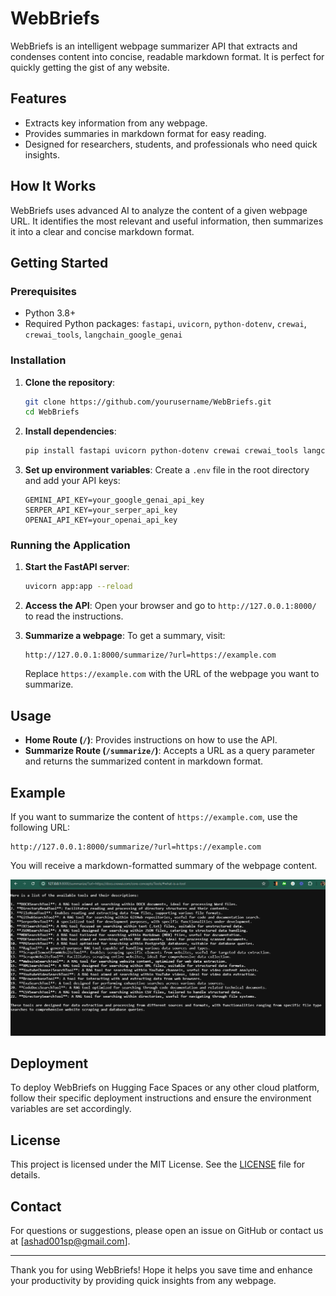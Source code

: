 # WebBriefs

WebBriefs is an intelligent webpage summarizer API that extracts and condenses content into concise, readable markdown format. It is perfect for quickly getting the gist of any website.

## Features

- Extracts key information from any webpage.
- Provides summaries in markdown format for easy reading.
- Designed for researchers, students, and professionals who need quick insights.

## How It Works

WebBriefs uses advanced AI to analyze the content of a given webpage URL. It identifies the most relevant and useful information, then summarizes it into a clear and concise markdown format.

## Getting Started

### Prerequisites

- Python 3.8+
- Required Python packages: `fastapi`, `uvicorn`, `python-dotenv`, `crewai`, `crewai_tools`, `langchain_google_genai`

### Installation

1. **Clone the repository**:
    ```bash
    git clone https://github.com/yourusername/WebBriefs.git
    cd WebBriefs
    ```

2. **Install dependencies**:
    ```bash
    pip install fastapi uvicorn python-dotenv crewai crewai_tools langchain_google_genai
    ```

3. **Set up environment variables**:
    Create a `.env` file in the root directory and add your API keys:
    ```
    GEMINI_API_KEY=your_google_genai_api_key
    SERPER_API_KEY=your_serper_api_key
    OPENAI_API_KEY=your_openai_api_key
    ```

### Running the Application

1. **Start the FastAPI server**:
    ```bash
    uvicorn app:app --reload
    ```

2. **Access the API**:
    Open your browser and go to `http://127.0.0.1:8000/` to read the instructions.

3. **Summarize a webpage**:
    To get a summary, visit:
    ```
    http://127.0.0.1:8000/summarize/?url=https://example.com
    ```
    Replace `https://example.com` with the URL of the webpage you want to summarize.

## Usage

- **Home Route (`/`)**: Provides instructions on how to use the API.
- **Summarize Route (`/summarize/`)**: Accepts a URL as a query parameter and returns the summarized content in markdown format.

## Example

If you want to summarize the content of `https://example.com`, use the following URL:
```
http://127.0.0.1:8000/summarize/?url=https://example.com
```
You will receive a markdown-formatted summary of the webpage content.

![alt text](example/image.png)

## Deployment

To deploy WebBriefs on Hugging Face Spaces or any other cloud platform, follow their specific deployment instructions and ensure the environment variables are set accordingly.

## License

This project is licensed under the MIT License. See the [LICENSE](LICENSE) file for details.

## Contact

For questions or suggestions, please open an issue on GitHub or contact us at [ashad001sp@gmail.com].

---

Thank you for using WebBriefs! Hope it helps you save time and enhance your productivity by providing quick insights from any webpage.